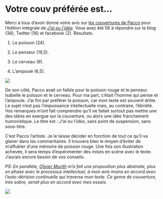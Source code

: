 # Votre couv préférée est&#8230;

Merci à tous d’avoir donné votre avis sur [les couvertures de Pacco](https://tcrouzet.com/2010/09/20/choisissez-votre-couverture-preferee/) pour l’édition intégrale de [*J’ai eu l’idée*](https://tcrouzet.com/id/). Vous avez été 56 à répondre sur le blog (38), Twitter (16) et facebook (2). Résultats.<span id="more-19321"></span>

1. Le poisson (24).

2. Le penseur (19,5).

3. Le cerveau (9).

4. L’ampoule (6,5).

![](https://tcrouzet.com/images_tc/2010/09/poisson.jpg)

De son côté, Pacco avait un faible pour le poisson rouge et le penseur. Isabelle le poisson et le cerveau. Pour ma part, c’était l’homme qui pense et l’ampoule. J’ai fini par préférer le poisson, car mon texte est souvent drôle. Le sujet n’est pas l’impuissance intellectuelle mais, au contraire, l’ébriété. Vos remarques m’ont fait comprendre qu’il ne fallait surtout pas mettre une des idées en exergue sur la couverture, ou alors une idée franchement humoristique. Le titre est : *J’ai eu l’idée*, sans point de suspension, sans sous-titre.

C’est Pacco l’artiste. Je le laisse décider en fonction de tout ce qu’il va glaner dans les commentaires. Il trouvera bien le moyen d’éviter de m’affubler d’une mémoire de poisson rouge. Une fois son illustration achevée, il sera temps d’expérimenter des mises en scène avec le texte. J’aurais encore besoin de vos conseils.

*PS: En parallèle, [Olivier Murith](http://www.binocle.ch/) m’a fait une proposition plus abstraite, plus en phase avec le processus intellectuel, à mon avis moins en accord avec l’auto-dérision continuelle qui traverse mon texte. Ce genre de couverture, très sobre, serait plus en accord avec mes essais.* 

![](https://tcrouzet.com/images_tc/2010/09/couv5.jpg)